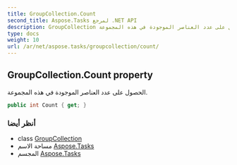 ```yaml
---
title: GroupCollection.Count
second_title: Aspose.Tasks لمرجع .NET API
description: GroupCollection ملكية. الحصول على عدد العناصر الموجودة في هذه المجموعة.
type: docs
weight: 10
url: /ar/net/aspose.tasks/groupcollection/count/
---
```

## GroupCollection.Count property

الحصول على عدد العناصر الموجودة في هذه المجموعة.

```csharp
public int Count { get; }
```

### أنظر أيضا

* class [GroupCollection](../)
* مساحة الاسم [Aspose.Tasks](../../groupcollection/)
* المجسم [Aspose.Tasks](../../../)



